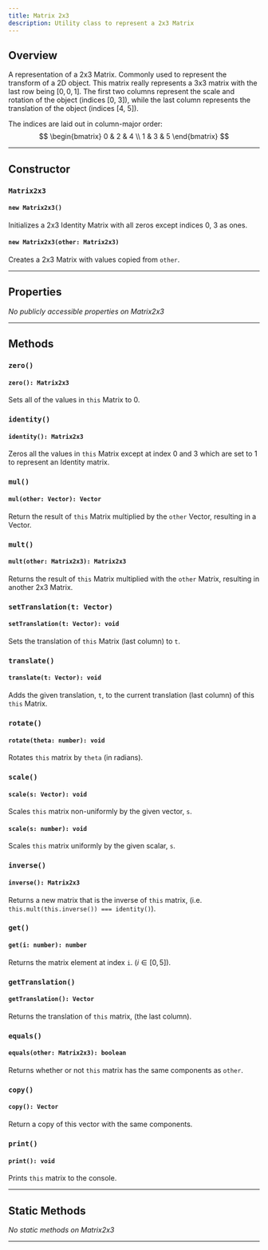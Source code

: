 ```yaml
---
title: Matrix 2x3
description: Utility class to represent a 2x3 Matrix
---
```



## Overview
A representation of a 2x3 Matrix. Commonly used to represent the transform of a 2D object.
This matrix really represents a 3x3 matrix with the last row being $[0, 0, 1]$.
The first two columns represent the scale and rotation of the object (indices [0, 3]), while the last column represents the translation of the object (indices [4, 5]).

The indices are laid out in column-major order:
$$
\begin{bmatrix}
0 & 2 & 4 \\
1 & 3 & 5
\end{bmatrix}
$$

---


## Constructor 

### `Matrix2x3`
#### `new Matrix2x3()`
Initializes a 2x3 Identity Matrix with all zeros except indices 0, 3 as ones.
#### `new Matrix2x3(other: Matrix2x3)`
Creates a 2x3 Matrix with values copied from `other`.

---


## Properties

*No publicly accessible properties on Matrix2x3*

---


## Methods

### `zero()`
#### `zero(): Matrix2x3`
Sets all of the values in `this` Matrix to 0.

### `identity()`
#### `identity(): Matrix2x3`
Zeros all the values in `this` Matrix except at index 0 and 3 which are set to 1 to represent an Identity matrix.

### `mul()`
#### `mul(other: Vector): Vector`
Return the result of `this` Matrix multiplied by the `other` Vector, resulting in a Vector.

### `mult()`
#### `mult(other: Matrix2x3): Matrix2x3`
Returns the result of `this` Matrix multiplied with the `other` Matrix, resulting in another 2x3 Matrix.

### `setTranslation(t: Vector)`
#### `setTranslation(t: Vector): void`
Sets the translation of `this` Matrix (last column) to `t`. 

### `translate()`
#### `translate(t: Vector): void`
Adds the given translation, `t`, to the current translation (last column) of this `this` Matrix.

### `rotate()`
#### `rotate(theta: number): void`
Rotates `this` matrix by `theta` (in radians).

### `scale()`
#### `scale(s: Vector): void`
Scales `this` matrix non-uniformly by the given vector, `s`.
#### `scale(s: number): void`
Scales `this` matrix uniformly by the given scalar, `s`.

### `inverse()`
#### `inverse(): Matrix2x3`
Returns a new matrix that is the inverse of `this` matrix, (i.e. `this.mult(this.inverse()) === identity()`).

### `get()`
#### `get(i: number): number`
Returns the matrix element at index `i`. ($i \in [0, 5]$).

### `getTranslation()`
#### `getTranslation(): Vector`
Returns the translation of `this` matrix, (the last column).

### `equals()`
#### `equals(other: Matrix2x3): boolean`
Returns whether or not `this` matrix has the same components as `other`.

### `copy()`
#### `copy(): Vector`
Return a copy of this vector with the same components.

### `print()`
#### `print(): void`
Prints `this` matrix to the console.

---


## Static Methods

*No static methods on Matrix2x3*

---